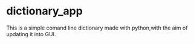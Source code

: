 # dictionary_app
This is a simple comand line dictionary made with python,with the aim of updating it into GUI.
